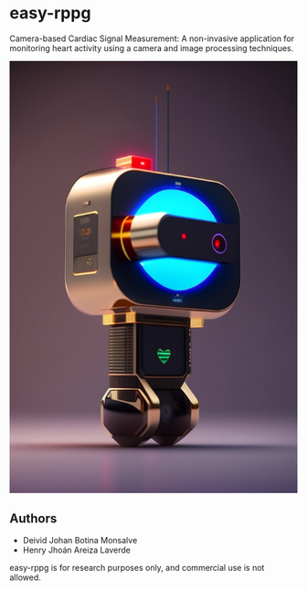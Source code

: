# easy-rppg
Camera-based Cardiac Signal Measurement: A non-invasive application for monitoring heart activity using a camera and image processing techniques.


![easy-rppg Logo](media/logo.jpg)


## Authors

- Deivid Johan Botina Monsalve
- Henry Jhoán Areiza Laverde


easy-rppg is for research purposes only, and commercial use is not allowed.
